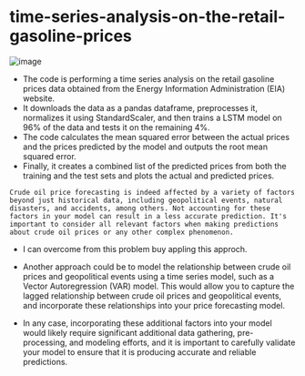 # time-series-analysis-on-the-retail-gasoline-prices
![image](https://user-images.githubusercontent.com/78611284/216685873-9042acbe-8bce-4b0d-8ea9-635381ea9b51.png)
- The code is performing a time series analysis on the retail gasoline prices data obtained from the Energy Information Administration (EIA) website. 
- It downloads the data as a pandas dataframe, preprocesses it, normalizes it using StandardScaler, and then trains a LSTM model on 96% of the data and tests it on the remaining 4%. 
- The code calculates the mean squared error between the actual prices and the prices predicted by the model and outputs the root mean squared error. 
- Finally, it creates a combined list of the predicted prices from both the training and the test sets and plots the actual and predicted prices.

`Crude oil price forecasting is indeed affected by a variety of factors beyond just historical data, including geopolitical events, natural disasters, and accidents, among others. Not accounting for these factors in your model can result in a less accurate prediction. It's important to consider all relevant factors when making predictions about crude oil prices or any other complex phenomenon.`

- I can overcome from this problem buy appling this approch.
- Another approach could be to model the relationship between crude oil prices and geopolitical events using a time series model, such as a Vector Autoregression (VAR) model. This would allow you to capture the lagged relationship between crude oil prices and geopolitical events, and incorporate these relationships into your price forecasting model.

- In any case, incorporating these additional factors into your model would likely require significant additional data gathering, pre-processing, and modeling efforts, and it is important to carefully validate your model to ensure that it is producing accurate and reliable predictions.

